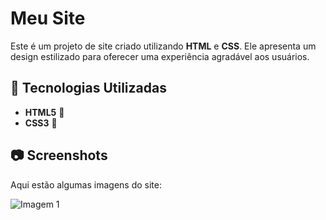# Meu Site

Este é um projeto de site criado utilizando **HTML** e **CSS**. Ele apresenta um design estilizado para oferecer uma experiência agradável aos usuários.

## 🚀 Tecnologias Utilizadas

- **HTML5** 📄
- **CSS3** 🎨

## 📷 Screenshots

Aqui estão algumas imagens do site:

![Imagem 1]([https://raw.githubusercontent.com/AllephNogueira/Copia-Instagram/refs/heads/main/foto1.png](https://github.com/AllephNogueira/Copia-Instagram/blob/main/imagem/imagem-projeto.png?raw=true))


